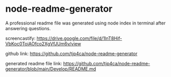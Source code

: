 # node-readme-generator

A professional readme file was generated using node index in terminal after answering questions.

screencastify: https://drive.google.com/file/d/1lnT8Hif-VbKoc0ToiAOfco2XgVfJUm6v/view

github link: https://github.com/tjp4ca/node-readme-generator

generated readme file link: https://github.com/tjp4ca/node-readme-generator/blob/main/Develop/README.md

